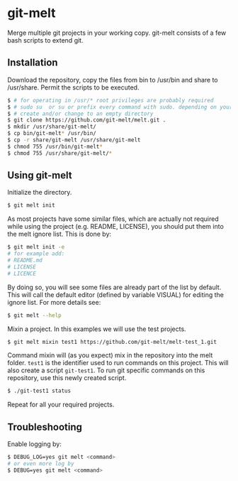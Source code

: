 # git-melt
Merge multiple git projects in your working copy.
git-melt consists of a few bash scripts to extend git.

## Installation
Download the repository, copy the files from bin to /usr/bin and share to /usr/share. Permit the scripts to be executed.
```sh
$ # for operating in /usr/* root privileges are probably required
$ # sudo su  or su or prefix every command with sudo. depending on your distribution
$ # create and/or change to an empty directory
$ git clone https://github.com/git-melt/melt.git .
$ mkdir /usr/share/git-melt/
$ cp bin/git-melt* /usr/bin/
$ cp -r share/git-melt /usr/share/git-melt
$ chmod 755 /usr/bin/git-melt*
$ chmod 755 /usr/share/git-melt/*
```

## Using git-melt
Initialize the directory.
```sh
$ git melt init
```
As most projects have some similar files, which are actually not required while using the project (e.g. README, LICENSE), you should put them into the melt ignore list. This is done by:
```sh
$ git melt init -e
# for example add:
# README.md
# LICENSE
# LICENCE
```
By doing so, you will see some files are already part of the list by default.
This will call the default editor (defined by variable VISUAL) for editing the ignore list. For more details see:
```sh
$ git melt --help
```
Mixin a project. In this examples we will use the test projects.
```sh
$ git melt mixin test1 https://github.com/git-melt/melt-test_1.git
```
Command mixin will (as you expect) mix in the repository into the melt folder. `test1` is the identifier used to run commands on this project. This will also create a script `git-test1`. To run git specific commands on this repository, use this newly created script.
```sh
$ ./git-test1 status
```
Repeat for all your required projects.

## Troubleshooting
Enable logging by:
```sh
$ DEBUG_LOG=yes git melt <command>
# or even more log by
$ DEBUG=yes git melt <command>
```
